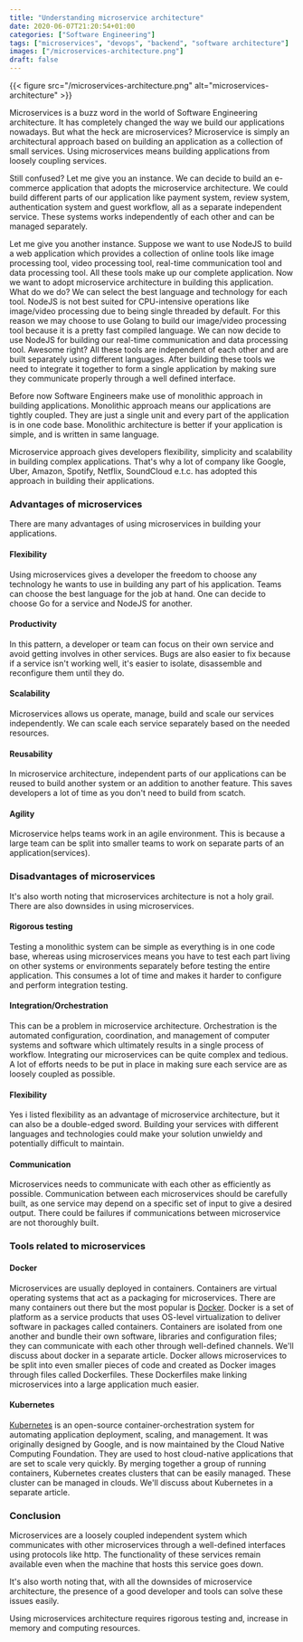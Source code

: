 ```yaml
---
title: "Understanding microservice architecture"
date: 2020-06-07T21:20:54+01:00
categories: ["Software Engineering"]
tags: ["microservices", "devops", "backend", "software architecture"]
images: ["/microservices-architecture.png"]
draft: false
---
```


{{< figure src="/microservices-architecture.png" alt="microservices-architecture" >}}

Microservices is a buzz word in the world of Software Engineering architecture. It has completely changed the way we build our applications nowadays. But what the heck are microservices? Microservice is simply an architectural approach based on building an application as a collection of small services. Using microservices means building applications from loosely coupling services.

Still confused? Let me give you an instance. We can decide to build an e-commerce application that adopts the microservice architecture. We could build different parts of our application like payment system, review system, authentication system and guest workflow, all as a separate independent service. These systems works independently of each other and can be managed separately.

Let me give you another instance. Suppose we want to use NodeJS to build a web application which provides a collection of online tools like image processing tool, video processing tool, real-time communication tool and data processing tool. All these tools make up our complete application. Now we want to adopt microservice architecture in building this application. What do we do? We can select the best language and technology for each tool. NodeJS is not best suited for CPU-intensive operations like image/video processing due to being single threaded by default. For this reason we may choose to use Golang to build our image/video processing tool because it is a pretty fast compiled language. We can now decide to use NodeJS for building our real-time communication and data processing tool. Awesome right? All these tools are independent of each other and are built separately using different languages. After building these tools we need to integrate it together to form a single application by making sure they communicate properly through a well defined interface.

Before now Software Engineers make use of monolithic approach in building applications. Monolithic approach means our applications are tightly coupled. They are just a single unit and every part of the application is in one code base. Monolithic architecture is better if your application is simple, and is written in same language.

Microservice approach gives developers flexibility, simplicity and scalability in building complex applications. That's why a lot of company like Google, Uber, Amazon, Spotify, Netflix, SoundCloud e.t.c. has adopted this approach in building their applications. 

### Advantages of microservices

There are many advantages of using microservices in building your applications.

#### Flexibility
Using microservices gives a developer the freedom to choose any technology he wants to use in building any part of his application. Teams can choose the best language for the job at hand. One can decide to choose Go for a service and NodeJS for another.

#### Productivity
In this pattern, a developer or team can focus on their own service and avoid getting involves in other services. Bugs are also easier to fix because if a service isn't working well, it's easier to isolate, disassemble and reconfigure them until they do.

#### Scalability
Microservices allows us operate, manage, build and scale our services independently. We can scale each service separately based on the needed resources.

#### Reusability
In microservice architecture, independent parts of our applications can be reused to build another system or an addition to another feature. This saves developers a lot of time as you don't need to build from scatch.

#### Agility
Microservice helps teams work in an agile environment. This is because a large team can be split into smaller teams to work on separate parts of an application(services).

### Disadvantages of microservices
It's also worth noting that microservices architecture is not a holy grail. There are also downsides in using microservices.

#### Rigorous testing
Testing a monolithic system can be simple as everything is in one code base, whereas using microservices means you have to test each part living on other systems or environments separately before testing the entire application. This consumes a lot of time and makes it harder to configure and perform integration testing.

#### Integration/Orchestration
This can be a problem in microservice architecture. Orchestration is the automated configuration, coordination, and management of computer systems and software which ultimately results in a single process of workflow. Integrating our microservices can be quite complex and tedious. A lot of efforts needs to be put in place in making sure each service are as loosely coupled as possible.

#### Flexibility
Yes i listed flexibility as an advantage of microservice architecture, but it can also be a double-edged sword. Building your services with different languages and technologies could make your solution unwieldy and potentially difficult to maintain.

#### Communication
Microservices needs to communicate with each other as efficiently as possible. Communication between each microservices should be carefully built, as one service may depend on a specific set of input to give a desired output.
There could be failures if communications between microservice are not thoroughly built.


### Tools related to microservices

#### Docker
Microservices are usually deployed in containers. Containers are virtual operating systems that act as a packaging for microservices. There are many containers out there but the most popular is [Docker](https://www.docker.com). Docker is a set of platform as a service products that uses OS-level virtualization to deliver software in packages called containers. Containers are isolated from one another and bundle their own software, libraries and configuration files; they can communicate with each other through well-defined channels. We'll discuss about docker in a separate article. Docker allows microservices to be split into even smaller pieces of code and created as Docker images through files called Dockerfiles. These Dockerfiles make linking microservices into a large application much easier.

#### Kubernetes
[Kubernetes](https://kubernetes.io/) is an open-source container-orchestration system for automating application deployment, scaling, and management. It was originally designed by Google, and is now maintained by the Cloud Native Computing Foundation. They are used to host cloud-native applications that are set to scale very quickly. By merging together a group of running containers, Kubernetes creates clusters that can be easily managed. These cluster can be managed in clouds. We'll discuss about Kubernetes in a separate article.


### Conclusion

Microservices are a loosely coupled independent system which communicates with other microservices through a well-defined interfaces using protocols like http. The functionality of these services remain available even when the machine that hosts this service goes down.

It's also worth noting that, with all the downsides of microservice architecture, the presence of a good developer and tools can solve these issues easily.

Using microservices architecture requires rigorous testing and, increase in memory and computing resources.
